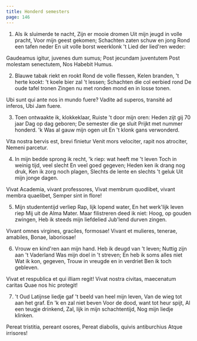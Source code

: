 ```yaml
---
title: Honderd semesters
page: 146
---  
```


1. Als ik sluimerde te nacht,
Zijn er mooie dromen
Uit mijn jeugd in volle pracht,
Voor mijn geest gekomen;
Schachten zaten schuw en jong
Rond een tafen neder
En uit volle borst weerklonk
't Lied der lied'ren weder:


Gaudeamus igitur, juvenes dum sumus;
Post jecundam juventutem
Post molestam senectutem,
Nos Habebit Humus.


2. Blauwe tabak riekt en rookt
Rond de volle flessen,
Kelen branden, 't herte kookt:
't koele bier zal 't lessen;
Schachten die col eerbied rond
De oude tafel tronen
Zingen nu met ronden mond en in losse tonen.


Ubi sunt qui ante nos in mundo fuere?
Vadite ad superos, transité ad inferos,
Ubi Jam fuere.


3. Toen ontwaakte ik, klokkeklaar,
Ruiste 't door mijn oren:
Heden zijt gij 70 jaar
Dag op dag geboren;
De semester die ge sluit
Prijkt met nummer honderd.
'k Was al gauw mijn ogen uit
En 't klonk gans verwonderd.


Vita nostra bervis est, brevi finietur
Venit mors velociter, rapit nos atrociter,
Nemeni parcetur.


4. In mijn bedde sprong ik recht,
'k riep: wat heeft me 't leven
Toch in weinig tijd, veel slecht
En veel goed gegeven;
Heden ken ik drang nog druk,
Ken ik zorg noch plagen,
Slechts de lente en slechts 't geluk
Uit mijn jonge dagen.


Vivat Academia, vivant professores,
Vivat membrum quodlibet, vivant membra quaelibet,
Semper sint in flore!


5. Mijn studententijd verliep
Rap, lijk lopend water,
En het werk'lijk leven riep
Mij uit de Alma Mater.
Maar filistreren deed ik niet:
Hoog, op gouden zwingen,
Heb ik steeds mijn liefdelied
Jub'lend durven zingen.


Vivant omnes virgines, graciles, formosae!
Vivant et mulieres, tenerae, amabiles,
Bonae, laboriosae!


6. Vrouw en kind'ren aan mijn hand.
Heb ik deugd van 't leven;
Nuttig zijn aan 't Vaderland
Was mijn doel in 't streven;
En heb ik soms alles niet
Wat ik kon, gegeven,
Trouw in vreugde en in verdriet
Ben ik toch gebleven.


Vivat et respublica et qui illiam regit!
Vivat nostra civitas, maecenatum caritas
Quae nos hic protegit!


7. 't Oud Latijnse liedje gaf
't beeld van heel mijn leven,
Van de wieg tot aan het graf.
En 'k en zal niet beven
Voor de dood, want tot heur spijt,
Al een teugje drinkend,
Zal, lijk in mijn schachtentijd,
Nog mijn liedje klinken.


Pereat tristitia, pereant osores,
Pereat diabolis, quivis antiburchius
Atque irrisores!